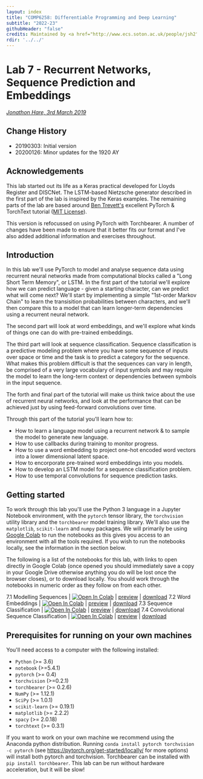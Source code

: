 ```yaml
---
layout: index
title: "COMP6258: Differentiable Programming and Deep Learning"
subtitle: "2022-23"
githubHeader: "false"
credits: Maintained by <a href="http://www.ecs.soton.ac.uk/people/jsh2">Professor Jonathon Hare</a>.
rdir: '../../'
---
```


# Lab 7 - Recurrent Networks, Sequence Prediction and Embeddings

_[Jonathon Hare, 3rd March 2019](https://github.com/ecs-vlc/COMP6258)_

## Change History

- 20190303: Initial version
- 20200126: Minor updates for the 1920 AY

## Acknowledgements
This lab started out its life as a Keras practical developed for Lloyds Register and DISCNet. The LSTM-based Nietzsche generator described in the first part of the lab is inspired by the Keras examples. The remaining parts of the lab are based around [Ben Trevett's](https://github.com/bentrevett/pytorch-sentiment-analysis) excellent PyTorch & TorchText tutorial ([MIT License](https://github.com/bentrevett/pytorch-sentiment-analysis/blob/master/LICENSE)). 

This version is refocussed on using PyTorch with Torchbearer. A number of changes have been made to ensure that it better fits our format and I've also added additional information and exercises throughout. 

## Introduction
In this lab we'll use PyTorch to model and analyse sequence data using recurrent neural networks made from computational blocks called a "Long Short Term Memory", or LSTM. In the first part of the tutorial we'll explore how we can predict language - given a starting character, can we predict what will come next? We'll start by implementing a simple "1st-order Markov Chain" to learn the transisition probabilities between characters, and we'll then compare this to a model that can learn longer-term dependencies using a recurrent neural network.

The second part will look at word embeddings, and we'll explore what kinds of things one can do with pre-trained embeddings.

The third part will look at sequence classification. Sequence classification is a predictive modeling problem where you have some sequence of inputs over space or time and the task is to predict a category for the sequence. What makes this problem difficult is that the sequences can vary in length, be comprised of a very large vocabulary of input symbols and may require the model to learn the long-term context or dependencies between symbols in the input sequence.

The forth and final part of the tutorial will make us think twice about the use of recurrent neural networks, and look at the performance that can be achieved just by using feed-forward convolutions over time.

Through this part of the tutorial you'll learn how to:

* How to learn a language model using a recurrent network & to sample the model to generate new language.
* How to use callbacks during training to monitor progress.
* How to use a word embedding to project one-hot encoded word vectors into a lower dimensional latent space.
* How to encorporate pre-trained word embeddings into you models.
* How to develop an LSTM model for a sequence classification problem.
* How to use temporal convolutions for sequence prediction tasks.


## Getting started
To work through this lab you'll use the Python 3 language in a Jupyter Notebook environment, with the `pytorch` tensor library, the `torchvision` utility library and the `torchbearer` model training library. We'll also use the `matplotlib`, `scikit-learn` and `numpy` packages. We will primarily be using [Google Colab](http://colab.research.google.com/) to run the notebooks as this gives you access to an environment with all the tools required. If you wish to run the notebooks locally, see the information in the section below.

The following is a list of the notebooks for this lab, with links to open directly in Google Colab (once opened you should immediately save a copy in your Google Drive otherwise anything you do will be lost once the browser closes), or to download locally. You should work through the notebooks in numeric order as they follow on from each other. 

7.1 Modelling Sequences | [![Open In Colab](https://colab.research.google.com/assets/colab-badge.svg)](https://colab.research.google.com/github/ecs-vlc/COMP6258/blob/master/docs/labs/lab7/7_1_SequenceModelling.ipynb) | [preview](https://github.com/ecs-vlc/COMP6258/blob/master/docs/labs/lab7/7_1_SequenceModelling.ipynb) | [download](https://raw.githubusercontent.com/ecs-vlc/COMP6258/master/docs/labs/lab7/7_1_SequenceModelling.ipynb)
7.2 Word Embeddings | [![Open In Colab](https://colab.research.google.com/assets/colab-badge.svg)](https://colab.research.google.com/github/ecs-vlc/COMP6258/blob/master/docs/labs/lab7/7_2_WordEmbeddings.ipynb) | [preview](https://github.com/ecs-vlc/COMP6258/blob/master/docs/labs/lab7/7_2_WordEmbeddings.ipynb) | [download](https://raw.githubusercontent.com/ecs-vlc/COMP6258/master/docs/labs/lab7/7_2_WordEmbeddings.ipynb)
7.3 Sequence Classification | [![Open In Colab](https://colab.research.google.com/assets/colab-badge.svg)](https://colab.research.google.com/github/ecs-vlc/COMP6258/blob/master/docs/labs/lab7/7_3_SequenceClassification.ipynb) | [preview](https://github.com/ecs-vlc/COMP6258/blob/master/docs/labs/lab7/7_3_SequenceClassification.ipynb) | [download](https://raw.githubusercontent.com/ecs-vlc/COMP6258/master/docs/labs/lab7/7_3_SequenceClassification.ipynb)
7.4 Convolutional Sequence Classification | [![Open In Colab](https://colab.research.google.com/assets/colab-badge.svg)](https://colab.research.google.com/github/ecs-vlc/COMP6258/blob/master/docs/labs/lab7/7_4_CNNSequenceClassification.ipynb) | [preview](https://github.com/ecs-vlc/COMP6258/blob/master/docs/labs/lab7/7_4_CNNSequenceClassification.ipynb) | [download](https://raw.githubusercontent.com/ecs-vlc/COMP6258/master/docs/labs/lab7/7_4_CNNSequenceClassification.ipynb)


## Prerequisites for running on your own machines
You'll need access to a computer with the following installed:

- `Python` (>= 3.6)
- `notebook` (>=5.4.1)
- `pytorch` (>= 0.4)
- `torchvision` (>=0.2.1)
- `torchbearer` (>= 0.2.6)
- `NumPy` (>= 1.12.1)
- `SciPy` (>= 1.0.1)
- `scikit-learn` (>= 0.19.1)
- `matplotlib` (>= 2.2.2)
- `spacy` (>= 2.0.18)
- `torchtext` (>= 0.3.1)

If you want to work on your own machine we recommend using the Anaconda python distribution. Running `conda install pytorch torchvision -c pytorch` (see https://pytorch.org/get-started/locally/ for more options) will install both pytorch and torchvision. Torchbearer can be installed with `pip install torchbearer`. This lab can be run without hardware acceleration, but it will be slow!